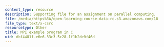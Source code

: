 ```yaml
---
content_type: resource
description: Supporting file for an assignment on parallel computing.
file: /media/https%3A/open-learning-course-data-rc.s3.amazonaws.com/18-337j-parallel-computing-fall-2011/dbf4481fe6e633c35c281f1b2de0f46d_mpipi.c
file_type: text/x-csrc
resourcetype: Other
title: MPI example program in C
uid: dbf4481f-e6e6-33c3-5c28-1f1b2de0f46d
---
```

